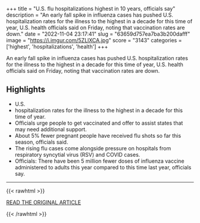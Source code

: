 +++
title = "U.S. flu hospitalizations highest in 10 years, officials say"
description = "An early fall spike in influenza cases has pushed U.S. hospitalization rates for the illness to the highest in a decade for this time of year, U.S. health officials said on Friday, noting that vaccination rates are down."
date = "2022-11-04 23:17:41"
slug = "63659d757ea7ba3b200dafff"
image = "https://i.imgur.com/5ZLlXCA.jpg"
score = "3143"
categories = ['highest', 'hospitalizations', 'health']
+++

An early fall spike in influenza cases has pushed U.S. hospitalization rates for the illness to the highest in a decade for this time of year, U.S. health officials said on Friday, noting that vaccination rates are down.

## Highlights

- U.S.
- hospitalization rates for the illness to the highest in a decade for this time of year.
- Officials urge people to get vaccinated and offer to assist states that may need additional support.
- About 5% fewer pregnant people have received flu shots so far this season, officials said.
- The rising flu cases come alongside pressure on hospitals from respiratory syncytial virus (RSV) and COVID cases.
- Officials: There have been 5 million fewer doses of influenza vaccine administered to adults this year compared to this time last year, officials say.

---

{{< rawhtml >}}
  <p class="article-category">
    <a target="_blank" href="https://www.reuters.com/business/healthcare-pharmaceuticals/us-flu-hospitalizations-highest-10-years-cdc-says-2022-11-04/">READ THE ORIGINAL ARTICLE</a>
  </p>
{{< /rawhtml >}}
